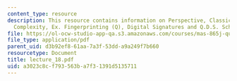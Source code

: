 ```yaml
---
content_type: resource
description: This resource contains information on Perspective, Classical Communication
  Complexity, Ex. Fingerprinting (Q), Digital Signatures and Q.D.S. Scheme.
file: https://ol-ocw-studio-app-qa.s3.amazonaws.com/courses/mas-865j-quantum-information-science-spring-2006/a3023c8cf793563ba7f31391d5135711_lecture_18.pdf
file_type: application/pdf
parent_uid: d3b92ef8-61aa-7a3f-53dd-a9a249f7b660
resourcetype: Document
title: lecture_18.pdf
uid: a3023c8c-f793-563b-a7f3-1391d5135711
---
```

